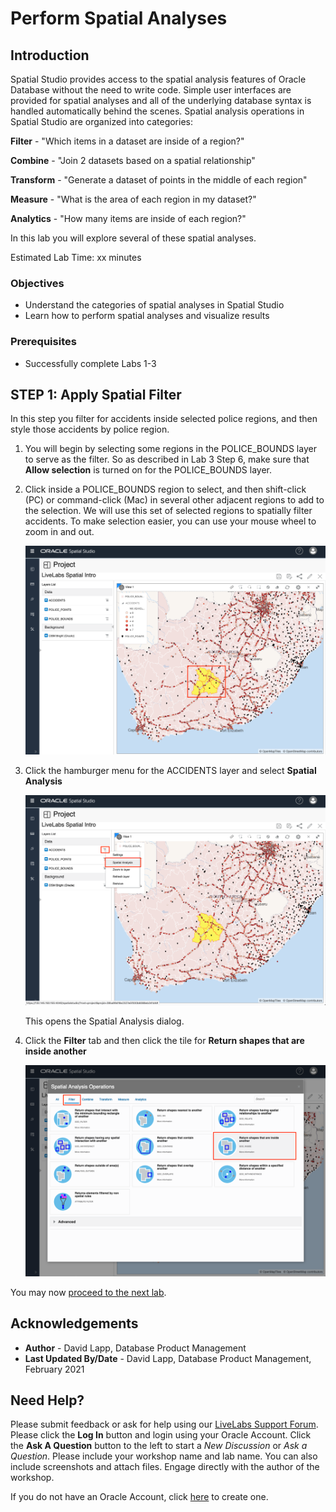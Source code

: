 # Perform Spatial Analyses

## Introduction

Spatial Studio provides access to the spatial analysis features of Oracle Database without the need to write code. Simple user interfaces are provided for spatial analyses and all of the underlying database syntax is handled automatically behind the scenes. Spatial analysis operations in Spatial Studio are organized into categories:

**Filter**  -  "Which items in a dataset are inside of a region?"

**Combine** - "Join 2 datasets based on a spatial relationship" 

**Transform** - "Generate a dataset of points in the middle of each region"

**Measure** - "What is the area of each region in my dataset?"

**Analytics** - "How many items are inside of each region?" 

In this lab you will explore several of these spatial analyses.

Estimated Lab Time: xx minutes


### Objectives

* Understand the categories of spatial analyses in Spatial Studio
* Learn how to perform spatial analyses and visualize results

### Prerequisites

* Successfully complete Labs 1-3

<!-- *This is the "fold" - below items are collapsed by default*  -->

## **STEP 1**: Apply Spatial Filter 

In this step you filter for accidents inside selected police regions, and then style those accidents by police region.

1. You will begin by selecting some regions in the POLICE\_BOUNDS layer to serve as the filter. So as described in Lab 3 Step 6, make sure that **Allow selection** is turned on for the POLICE\_BOUNDS layer.
   
2. Click inside a POLICE\_BOUNDS region to select, and then shift-click (PC) or command-click (Mac) in several other adjacent regions to add to the selection. We will use this set of selected regions to spatially filter accidents. To make selection easier, you can use your mouse wheel to zoom in and out. 

   ![Image alt text](images/spatial-analysis-1.png "Image title")  

3. Click the hamburger menu for the ACCIDENTS layer and select **Spatial Analysis**

   ![Image alt text](images/spatial-analysis-2.png "Image title")  

   This opens the Spatial Analysis dialog.

4. Click the **Filter** tab and then click the tile for **Return shapes that are inside another**

   ![Image alt text](images/spatial-analysis-3.png "Image title")  
   
 
You may now [proceed to the next lab](#next).


## Acknowledgements
* **Author** - David Lapp, Database Product Management
* **Last Updated By/Date** - David Lapp, Database Product Management, February 2021


## Need Help?
Please submit feedback or ask for help using our [LiveLabs Support Forum](https://community.oracle.com/tech/developers/categories/livelabsdiscussions). Please click the **Log In** button and login using your Oracle Account. Click the **Ask A Question** button to the left to start a *New Discussion* or *Ask a Question*.  Please include your workshop name and lab name.  You can also include screenshots and attach files.  Engage directly with the author of the workshop.

If you do not have an Oracle Account, click [here](https://profile.oracle.com/myprofile/account/create-account.jspx) to create one.
